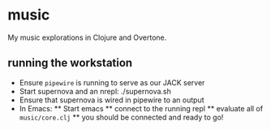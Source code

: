 # music

My music explorations in Clojure and Overtone.

## running the workstation

* Ensure `pipewire` is running to serve as our JACK server
* Start supernova and an nrepl: ./supernova.sh
* Ensure that supernova is wired in pipewire to an output
* In Emacs:
** Start emacs
** connect to the running repl
** evaluate all of `music/core.clj`
** you should be connected and ready to go!
